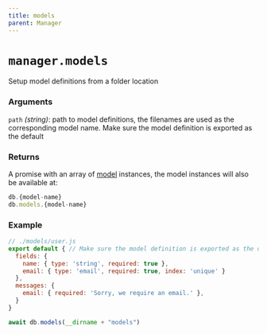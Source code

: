 ```yaml
---
title: models
parent: Manager
---
```


# `manager.models`

Setup model definitions from a folder location

### Arguments

`path` *(string)*: path to model definitions, the filenames are used as the corresponding model name. Make sure the model definition is exported as the default

### Returns

A promise with an array of [model](../model) instances, the model instances will also be available at:
```js
db.{model-name}
db.models.{model-name}
```

### Example

```js
// ./models/user.js
export default { // Make sure the model definition is exported as the default
  fields: {
    name: { type: 'string', required: true },
    email: { type: 'email', required: true, index: 'unique' }
  },
  messages: {
    email: { required: 'Sorry, we require an email.' },
  }
}
```

```js
await db.models(__dirname + "models")
```
